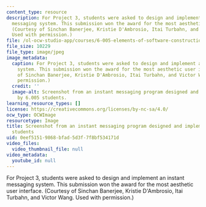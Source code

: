 ```yaml
---
content_type: resource
description: For Project 3, students were asked to design and implement an instant
  messaging system. This submission won the award for the most aesthetic user interface.
  (Courtesy of Sinchan Banerjee, Kristie D'Ambrosio, Itai Turbahn, and Victor Wang.
  Used with permission.)
file: /ol-ocw-studio-app/courses/6-005-elements-of-software-construction-fall-2008/0eef51519868bfad5d3f7f8bf534171d_6-005f08-th.jpg
file_size: 10229
file_type: image/jpeg
image_metadata:
  caption: For Project 3, students were asked to design and implement an instant messaging
    system. This submission won the award for the most aesthetic user interface. (Courtesy
    of Sinchan Banerjee, Kristie D'Ambrosio, Itai Turbahn, and Victor Wang. Used with
    permission.)
  credit: ''
  image-alt: Screenshot from an instant messaging program designed and implemented
    by 6.005 students.
learning_resource_types: []
license: https://creativecommons.org/licenses/by-nc-sa/4.0/
ocw_type: OCWImage
resourcetype: Image
title: Screenshot from an instant messaging program designed and implemented by 6.005
  students
uid: 0eef5151-9868-bfad-5d3f-7f8bf534171d
video_files:
  video_thumbnail_file: null
video_metadata:
  youtube_id: null
---
```

For Project 3, students were asked to design and implement an instant messaging system. This submission won the award for the most aesthetic user interface. (Courtesy of Sinchan Banerjee, Kristie D'Ambrosio, Itai Turbahn, and Victor Wang. Used with permission.)